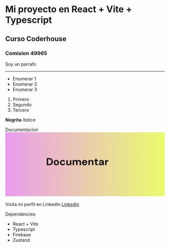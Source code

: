# Mi proyecto en React + Vite + Typescript

## Curso Coderhouse

### Comision 49965

Soy un parrafo

---

* Enumerar 1
* Enumerar 2
* Enumerar 3


1. Primero
1. Segundo
1. Tercero

**Negrita**
_Italica_

Documentacion
![alt text](image.png)


Visita mi perfil en LinkedIn
[Linkedin](https://www.linkedin.com/in/omar-jesus-manias/)


Dependencies


* React + Vite
* Typescript
* Firebase
* Zustand